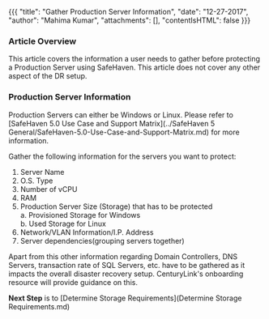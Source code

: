 {{{
  "title": "Gather Production Server Information",
  "date": "12-27-2017",
  "author": "Mahima Kumar",
  "attachments": [],
  "contentIsHTML": false
}}}

### Article Overview
This article covers the information a user needs to gather before protecting a Production Server using SafeHaven.
This article does not cover any other aspect of the DR setup.

### Production Server Information
Production Servers can either be Windows or Linux. Please refer to [SafeHaven 5.0 Use Case and Support Matrix](../SafeHaven 5 General/SafeHaven-5.0-Use-Case-and-Support-Matrix.md) for more information.

Gather the following information for the servers you want to protect:

1. Server Name
2. O.S. Type
3. Number of vCPU
4. RAM
5. Production Server Size (Storage) that has to be protected  
    a. Provisioned Storage for Windows  
    b. Used Storage for Linux
6. Network/VLAN Information/I.P. Address
7. Server dependencies(grouping servers together)

Apart from this other information regarding Domain Controllers, DNS Servers, transaction rate of SQL Servers, etc. have to be gathered as it impacts the overall disaster recovery setup. CenturyLink's onboarding resource will provide guidance on this.

**Next Step** is to [Determine Storage Requirements](Determine Storage Requirements.md)
